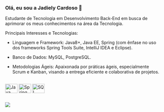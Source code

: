 ### Olá, eu sou a Jadiely Cardoso 👋

Estudante de Tecnologia em Desenvolvimento Back-End em busca de aprimorar os meus conhecimentos na área da Tecnologia.

Principais Interesses e Tecnologias:

- Linguagem e Framework: Java8+, Java EE, Spring (com ênfase no uso dos frameworks Spring Tools Suite, IntelliJ IDEA e Eclipse).
 
- Banco de Dados: MySQL, PostgreSQL.

- Metodologias Ágeis: Apaixonada por práticas ágeis, especialmente Scrum e Kanban, visando a entrega eficiente e colaborativa de projetos.

<div style="display: inline_block"><br>
  <img align="center" alt="Java" height="30" width="40" src="https://img.shields.io/badge/Java-ED8B00?style=for-the-badge&logo=openjdk&logoColor=white">
  <img align="center" alt="Spring" height="30" width="40" src="https://img.shields.io/badge/Spring-6DB33F?style=for-the-badge&logo=spring&logoColor=white">
  <img align="center" alt="SQL" height="30" width="40" src="https://img.shields.io/badge/MySQL-00000F?style=for-the-badge&logo=mysql&logoColor=white">
</div>

</div>
  
  ##
 
<div> 
  <a href="https://www.linkedin.com/in/jadielycardoso/" target="_blank"><img src="https://img.shields.io/badge/-LinkedIn-%230077B5?style=for-the-badge&logo=linkedin&logoColor=white" target="_blank"></a> 
  
</div>


